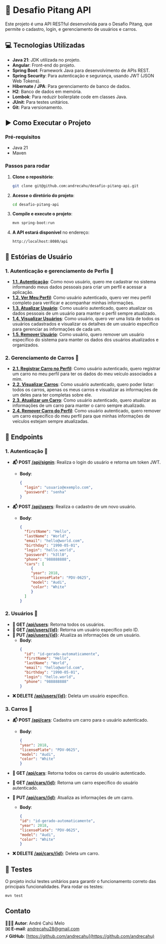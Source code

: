 # 📖 Desafio Pitang API

Este projeto é uma API RESTful desenvolvida para o Desafio Pitang, que permite o cadastro, login, e gerenciamento de usuários e carros.


## 💻 Tecnologias Utilizadas

- **Java 21**: JDK utilizada no projeto.
- **Angular**: Front-end do projeto.
- **Spring Boot**: Framework Java para desenvolvimento de APIs REST.
- **Spring Security**: Para autenticação e segurança, usando JWT (JSON Web Tokens).
- **Hibernate / JPA**: Para gerenciamento de banco de dados.
- **H2**: Banco de dados em memória.
- **Lombok**: Para reduzir boilerplate code em classes Java.
- **JUnit**: Para testes unitários.
- **Git**: Para versionamento.


## ▶️ Como Executar o Projeto

### Pré-requisitos

- Java 21
- Maven

### Passos para rodar

1. **Clone o repositório**:
    ```bash
    git clone git@github.com:andrecahu/desafio-pitang-api.git
    ```

2. **Acesse o diretório do projeto**:
    ```bash
    cd desafio-pitang-api
    ```

3. **Compile e execute o projeto**:

    ```bash
    mvn spring-boot:run
    ```

4. **A API estará disponível** no endereço:
    ```
    http://localhost:8080/api
    ```


## 📜 Estórias de Usuário

### 1. **Autenticação e gerenciamento de Perfis** 👤

- **<ins>1.1. Autenticação**: Como novo usuário, quero me cadastrar no sistema informando meus dados pessoais para criar um perfil e acessar a aplicação.
- **<ins>1.2. Ver Meu Perfil**: Como usuário autenticado, quero ver meu perfil completo para verificar e acompanhar minhas informações.
- **<ins>1.3. Atualizar Usuário**: Como usuário autenticado, quero atualizar os dados pessoais de um usuário para manter o perfil sempre atualizado.
- **<ins>1.4. Visualizar Usuários**: Como usuário, quero ver uma lista de todos os usuários cadastrados e visualizar os detalhes de um usuário específico para gerenciar as informações de cada um.
- **<ins>1.5. Remover Usuário**: Como usuário, quero remover um usuário específico do sistema para manter os dados dos usuários atualizados e organizados.


### 2. **Gerenciamento de Carros** 🚗

- **<ins>2.1. Registrar Carro no Perfil**: Como usuário autenticado, quero registrar um carro no meu perfil para ter os dados do meu veículo associados a mim.
- **<ins>2.2. Visualizar Carros**: Como usuário autenticado, quero poder listar: todos os carros, apenas os meus carros e visualizar as informações de um deles para ter completas sobre ele.
- **<ins>2.3. Atualizar um Carro**: Como usuário autenticado, quero atualizar as informações de um carro para manter o carro sempre atualizado.
- **<ins>2.4. Remover Carro do Perfil**: Como usuário autenticado, quero remover um carro específico do meu perfil para que minhas informações de veículos estejam sempre atualizadas.


## 🔗 Endpoints

### 1. **Autenticação** 🔐

- **📬 POST <ins>/api/signin**: Realiza o login do usuário e retorna um token JWT.
    - **Body**:
        ```json
        {
          "login": "usuario@exemplo.com",
          "password": "senha"
        }
        ```

- **📬 POST <ins>/api/users**: Realiza o cadastro de um novo usuário.
    - **Body**:
        ```json
        {
          "firstName": "Hello",
          "lastName": "World",
          "email": "hello@world.com",
          "birthday": "1990-05-01",
          "login": "hello.world",
          "password": "h3ll0",
          "phone": "988888888",
          "cars": [
             {
             "year": 2018,
             "licensePlate": "PDV-0625",
             "model": "Audi",
             "color": "White"
             }
          ]
        }

        ```

### 2. **Usuários** 👥

- **🫴 GET <ins>/api/users**: Retorna todos os usuários.
- **🫴 GET <ins>/api/users/{id}**: Retorna um usuário específico pelo ID.
- **🔄 PUT <ins>/api/users/{id}**: Atualiza as informações de um usuário.
    - **Body**:
        ```json
        {
          "id": "id-gerado-automaticamente",
          "firstName": "Hello",
          "lastName": "World",
          "email": "hello@world.com",
          "birthday": "1990-05-01",
          "login": "hello.world",
          "phone": "988888888"
        }
        ```
- **❌ DELETE <ins>/api/users/{id}**: Deleta um usuário específico.

### 3. **Carros** 🚙

- **📬 POST <ins>/api/cars**: Cadastra um carro para o usuário autenticado.
    - **Body**:
        ```json
        {
        "year": 2018,
        "licensePlate": "PDV-0625",
        "model": "Audi",
        "color": "White"
        }
        ```

- **🫴 GET <ins>/api/cars**: Retorna todos os carros do usuário autenticado.
- **🫴 GET <ins>/api/cars/{id}**: Retorna um carro específico do usuário autenticado.
- **🔄 PUT <ins>/api/cars/{id}**: Atualiza as informações de um carro.
    - **Body**:
        ```json
        {
        "id": "id-gerado-automaticamente",
        "year": 2018,
        "licensePlate": "PDV-0625",
        "model": "Audi",
        "color": "White"
        }
        ```
- **❌ DELETE <ins>/api/cars/{id}**: Deleta um carro.

## 🔬 Testes

O projeto inclui testes unitários para garantir o funcionamento correto das principais funcionalidades. Para rodar os testes:
```bash
mvn test
```


## Contato

**🙋🏻‍♂️ Autor**: André Cahú Melo  
**✉️ E-mail**: andrecahu28@gmail.com  
**⚡ GitHub**: [https://github.com/andrecahu](https://github.com/andrecahu)
